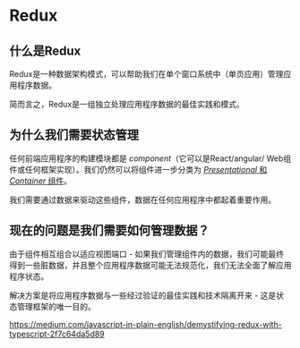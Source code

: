 # Redux

## 什么是Redux

Redux是一种数据架构模式，可以帮助我们在单个窗口系统中（单页应用）管理应用程序数据。

简而言之，Redux是一组独立处理应用程序数据的最佳实践和模式。

## 为什么我们需要状态管理

任何前端应用程序的构建模块都是 *component*（它可以是React/angular/ Web组件或任何框架实现）。我们仍然可以将组件进一步分类为 [*Presentational* 和 *Container* 组件](https://medium.com/@dan_abramov/smart-and-dumb-components-7ca2f9a7c7d0)。

我们需要通过数据来驱动这些组件，数据在任何应用程序中都起着重要作用。

## 现在的问题是我们需要如何管理数据？

由于组件相互组合以适应视图端口 - 如果我们管理组件内的数据，我们可能最终得到一些脏数据，并且整个应用程序数据可能无法规范化，我们无法全面了解应用程序状态。

解决方案是将应用程序数据与一些经过验证的最佳实践和技术隔离开来 - 这是状态管理框架的唯一目的。


https://medium.com/javascript-in-plain-english/demystifying-redux-with-typescript-2f7c64da5d89